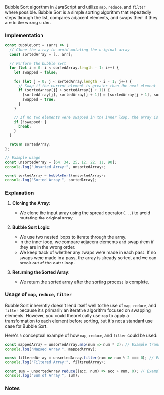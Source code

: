 Bubble Sort algorithm in JavaScript and utilize `map`, `reduce`, and `filter` where possible. Bubble Sort is a simple sorting algorithm that repeatedly steps through the list, compares adjacent elements, and swaps them if they are in the wrong order.

### Implementation

```javascript
const bubbleSort = (arr) => {
  // Clone the array to avoid mutating the original array
  const sortedArray = [...arr];

  // Perform the bubble sort
  for (let i = 0; i < sortedArray.length - 1; i++) {
    let swapped = false;

    for (let j = 0; j < sortedArray.length - i - 1; j++) {
      // Swap if the current element is greater than the next element
      if (sortedArray[j] > sortedArray[j + 1]) {
        [sortedArray[j], sortedArray[j + 1]] = [sortedArray[j + 1], sortedArray[j]];
        swapped = true;
      }
    }

    // If no two elements were swapped in the inner loop, the array is sorted
    if (!swapped) {
      break;
    }
  }

  return sortedArray;
};

// Example usage
const unsortedArray = [64, 34, 25, 12, 22, 11, 90];
console.log("Unsorted Array:", unsortedArray);

const sortedArray = bubbleSort(unsortedArray);
console.log("Sorted Array:", sortedArray);
```

### Explanation

1. **Cloning the Array**:
   - We clone the input array using the spread operator (`...`) to avoid mutating the original array.

2. **Bubble Sort Logic**:
   - We use two nested loops to iterate through the array.
   - In the inner loop, we compare adjacent elements and swap them if they are in the wrong order.
   - We keep track of whether any swaps were made in each pass. If no swaps were made in a pass, the array is already sorted, and we can break out of the outer loop.

3. **Returning the Sorted Array**:
   - We return the sorted array after the sorting process is complete.

### Usage of `map`, `reduce`, `filter`

Bubble Sort inherently doesn't lend itself well to the use of `map`, `reduce`, and `filter` because it's primarily an iterative algorithm focused on swapping elements. However, you could theoretically use `map` to apply a transformation to each element before sorting, but it's not a standard use case for Bubble Sort.

Here's a conceptual example of how `map`, `reduce`, and `filter` could be used:

```javascript
const mappedArray = unsortedArray.map(num => num * 2); // Example transformation
console.log("Mapped Array:", mappedArray);

const filteredArray = unsortedArray.filter(num => num % 2 === 0); // Example filtering
console.log("Filtered Array:", filteredArray);

const sum = unsortedArray.reduce((acc, num) => acc + num, 0); // Example reduction
console.log("Sum of Array:", sum);
```

### Notes
